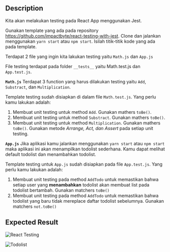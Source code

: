 ## Description
Kita akan melakukan testing pada React App menggunakan Jest.

Gunakan template yang ada pada repository https://github.com/impactbyte/react-testing-with-jest. Clone dan jalankan menggunakan `yarn start` atau `npm start`. Isilah titik-titik kode yang ada pada template.

Terdapat 2 file yang ingin kita lakukan testing yaitu `Math.js` dan `App.js`

File testing terdapat pada folder `__tests__` yaitu Math.test.js dan `App.test.js`.

**`Math.js`**
Terdapat 3 function yang harus dilakukan testing yaitu `Add`, `Substract`, dan `Multiplication`.

Template testing sudah disiapkan di dalam file `Math.test.js`. Yang perlu kamu lakukan adalah:
1. Membuat unit testing untuk method `Add`. Gunakan mathers `toBe()`.
2. Membuat unit testing untuk method `Substract`. Gunakan mathers `toBe()`.
3. Membuat unit testing untuk method `Multiplication`. Gunakan mathers `toBe()`.
Gunakan metode *Arrange, Act, dan Assert* pada setiap unit testing.

**`App.js`**
Jika aplikasi kamu jalankan menggunakan `yarn start` atau `npm start` maka aplikasi ini akan menampilkan todolist sederhana. Kamu dapat melihat default todolist dan menambahkan todolist.

Template testing untuk `App.js` sudah disiapkan pada file `App.test.js`. Yang perlu kamu lakukan adalah:
1. Membuat unit testing pada method `AddTodo` untuk memastikan bahwa setiap user yang **menambahkan** todolist akan membuat list pada todolist bertambah. Gunakan matchers `toBe()`
2. Membuat unit testing pada method `AddTodo` untuk memastikan bahwa todolist yang baru tidak mereplace daftar todolist sebelumnya. Gunakan matchers `not.toBe()`

## Expected Result
![React Testing](https://skilvul-prod-01.s3.ap-southeast-1.amazonaws.com/lesson/full-stack-assignment/react-testing.png)

![Todolist](https://skilvul-prod-01.s3.ap-southeast-1.amazonaws.com/lesson/full-stack-assignment/todolist-react-testing.png)